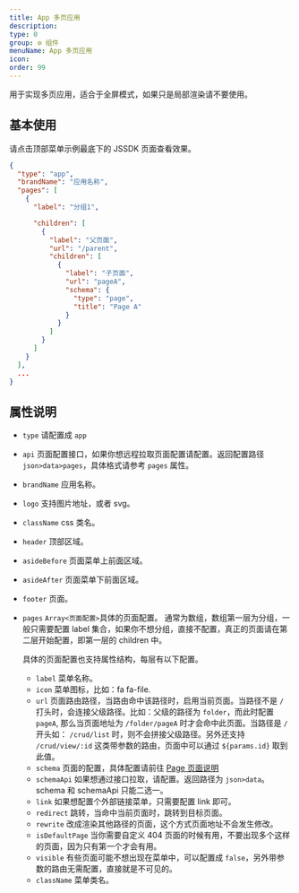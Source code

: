 ```yaml
---
title: App 多页应用
description:
type: 0
group: ⚙ 组件
menuName: App 多页应用
icon:
order: 99
---
```


用于实现多页应用，适合于全屏模式，如果只是局部渲染请不要使用。

## 基本使用

请点击顶部菜单示例最底下的 JSSDK 页面查看效果。

```json
{
  "type": "app",
  "brandName": "应用名称",
  "pages": [
    {
      "label": "分组1",

      "children": [
        {
          "label": "父页面",
          "url": "/parent",
          "children": [
            {
              "label": "子页面",
              "url": "pageA",
              "schema": {
                "type": "page",
                "title": "Page A"
              }
            }
          ]
        }
      ]
    }
  ],
  ...
}
```

## 属性说明

- `type` 请配置成 `app`
- `api` 页面配置接口，如果你想远程拉取页面配置请配置。返回配置路径 `json>data>pages`，具体格式请参考 `pages` 属性。
- `brandName` 应用名称。
- `logo` 支持图片地址，或者 svg。
- `className` css 类名。
- `header` 顶部区域。
- `asideBefore` 页面菜单上前面区域。
- `asideAfter` 页面菜单下前面区域。
- `footer` 页面。
- `pages` `Array<页面配置>`具体的页面配置。
  通常为数组，数组第一层为分组，一般只需要配置 label 集合，如果你不想分组，直接不配置，真正的页面请在第二层开始配置，即第一层的 children 中。

  具体的页面配置也支持属性结构，每层有以下配置。

  - `label` 菜单名称。
  - `icon` 菜单图标，比如：fa fa-file.
  - `url` 页面路由路径，当路由命中该路径时，启用当前页面。当路径不是 `/` 打头时，会连接父级路径。比如：父级的路径为 `folder`，而此时配置 `pageA`, 那么当页面地址为 `/folder/pageA` 时才会命中此页面。当路径是 `/` 开头如： `/crud/list` 时，则不会拼接父级路径。另外还支持 `/crud/view/:id` 这类带参数的路由，页面中可以通过 `${params.id}` 取到此值。
  - `schema` 页面的配置，具体配置请前往 [Page 页面说明](./page.md)
  - `schemaApi` 如果想通过接口拉取，请配置。返回路径为 `json>data`。schema 和 schemaApi 只能二选一。
  - `link` 如果想配置个外部链接菜单，只需要配置 link 即可。
  - `redirect` 跳转，当命中当前页面时，跳转到目标页面。
  - `rewrite` 改成渲染其他路径的页面，这个方式页面地址不会发生修改。
  - `isDefaultPage` 当你需要自定义 404 页面的时候有用，不要出现多个这样的页面，因为只有第一个才会有用。
  - `visible` 有些页面可能不想出现在菜单中，可以配置成 `false`，另外带参数的路由无需配置，直接就是不可见的。
  - `className` 菜单类名。
